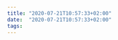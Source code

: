 ```yaml
---
title: "2020-07-21T10:57:33+02:00"
date:  "2020-07-21T10:57:33+02:00"
tags:
---
```


[](https://web.archive.org/web/20200721014743/https://www.forbes.com/sites/thomasbrewster/2020/07/16/the-fbi-is-secretly-using-a-2-billion-company-for-global-travel-surveillance--the-us-could-do-the-same-to-track-covid-19/#52be20fa1742)
